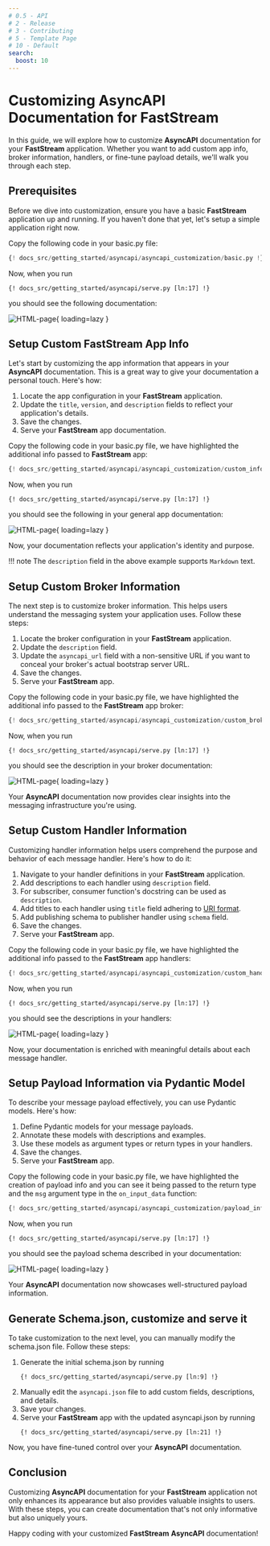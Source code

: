 ```yaml
---
# 0.5 - API
# 2 - Release
# 3 - Contributing
# 5 - Template Page
# 10 - Default
search:
  boost: 10
---
```


# Customizing AsyncAPI Documentation for FastStream

In this guide, we will explore how to customize **AsyncAPI** documentation for your **FastStream** application. Whether you want to add custom app info, broker information, handlers, or fine-tune payload details, we'll walk you through each step.

## Prerequisites

Before we dive into customization, ensure you have a basic **FastStream** application up and running. If you haven't done that yet, let's setup a simple application right now.

Copy the following code in your basic.py file:

```python linenums="1"
{! docs_src/getting_started/asyncapi/asyncapi_customization/basic.py !}
```

Now, when you run
```shell
{! docs_src/getting_started/asyncapi/serve.py [ln:17] !}
```
you should see the following documentation:

![HTML-page](../../../assets/img/AsyncAPI-basic-html-short.png){ loading=lazy }

## Setup Custom FastStream App Info

Let's start by customizing the app information that appears in your **AsyncAPI** documentation. This is a great way to give your documentation a personal touch. Here's how:

1. Locate the app configuration in your **FastStream** application.
2. Update the `title`, `version`, and `description` fields to reflect your application's details.
3. Save the changes.
4. Serve your **FastStream** app documentation.

Copy the following code in your basic.py file, we have highlighted the additional info passed to **FastStream** app:

```python linenums="1" hl_lines="6-16"
{! docs_src/getting_started/asyncapi/asyncapi_customization/custom_info.py !}
```

Now, when you run
```shell
{! docs_src/getting_started/asyncapi/serve.py [ln:17] !}
```
you should see the following in your general app documentation:

![HTML-page](../../../assets/img/AsyncAPI-custom-info.png){ loading=lazy }

Now, your documentation reflects your application's identity and purpose.

!!! note
    The `description` field in the above example supports `Markdown` text.

## Setup Custom Broker Information

The next step is to customize broker information. This helps users understand the messaging system your application uses. Follow these steps:

1. Locate the broker configuration in your **FastStream** application.
1. Update the `description` field.
1. Update the `asyncapi_url` field with a non-sensitive URL if you want to conceal your broker's actual bootstrap server URL.
1. Save the changes.
1. Serve your **FastStream** app.

Copy the following code in your basic.py file, we have highlighted the additional info passed to the **FastStream** app broker:

```python linenums="1" hl_lines="5-9"
{! docs_src/getting_started/asyncapi/asyncapi_customization/custom_broker.py !}
```

Now, when you run
```shell
{! docs_src/getting_started/asyncapi/serve.py [ln:17] !}
```
you should see the description in your broker documentation:

![HTML-page](../../../assets/img/AsyncAPI-custom-broker.png){ loading=lazy }

Your **AsyncAPI** documentation now provides clear insights into the messaging infrastructure you're using.

## Setup Custom Handler Information

Customizing handler information helps users comprehend the purpose and behavior of each message handler. Here's how to do it:

1. Navigate to your handler definitions in your **FastStream** application.
1. Add descriptions to each handler using `description` field.
1. For subscriber, consumer function's docstring can be used as `description`.
1. Add titles to each handler using `title` field adhering to [URI format](https://datatracker.ietf.org/doc/html/rfc3986).
1. Add publishing schema to publisher handler using `schema` field.
1. Save the changes.
1. Serve your **FastStream** app.

Copy the following code in your basic.py file, we have highlighted the additional info passed to the **FastStream** app handlers:

```python linenums="1" hl_lines="17-25 27-31"
{! docs_src/getting_started/asyncapi/asyncapi_customization/custom_handler.py !}
```

Now, when you run
```shell
{! docs_src/getting_started/asyncapi/serve.py [ln:17] !}
```
you should see the descriptions in your handlers:

![HTML-page](../../../assets/img/AsyncAPI-custom-handler.png){ loading=lazy }

Now, your documentation is enriched with meaningful details about each message handler.

## Setup Payload Information via Pydantic Model

To describe your message payload effectively, you can use Pydantic models. Here's how:

1. Define Pydantic models for your message payloads.
2. Annotate these models with descriptions and examples.
3. Use these models as argument types or return types in your handlers.
4. Save the changes.
5. Serve your **FastStream** app.

Copy the following code in your basic.py file, we have highlighted the creation of payload info and you can see it being passed to the return type and the `msg` argument type in the `on_input_data` function:

```python linenums="1" hl_lines="7-10 19"
{! docs_src/getting_started/asyncapi/asyncapi_customization/payload_info.py !}
```

Now, when you run
```shell
{! docs_src/getting_started/asyncapi/serve.py [ln:17] !}
```
you should see the payload schema described in your documentation:

![HTML-page](../../../assets/img/AsyncAPI-payload-info.png){ loading=lazy }

Your **AsyncAPI** documentation now showcases well-structured payload information.

## Generate Schema.json, customize and serve it

To take customization to the next level, you can manually modify the schema.json file. Follow these steps:

1. Generate the initial schema.json by running
   ```shell
   {! docs_src/getting_started/asyncapi/serve.py [ln:9] !}
   ```
2. Manually edit the `asyncapi.json` file to add custom fields, descriptions, and details.
3. Save your changes.
4. Serve your **FastStream** app with the updated asyncapi.json by running
   ```shell
   {! docs_src/getting_started/asyncapi/serve.py [ln:21] !}
   ```

Now, you have fine-tuned control over your **AsyncAPI** documentation.

## Conclusion

Customizing **AsyncAPI** documentation for your **FastStream** application not only enhances its appearance but also provides valuable insights to users. With these steps, you can create documentation that's not only informative but also uniquely yours.

Happy coding with your customized **FastStream** **AsyncAPI** documentation!
